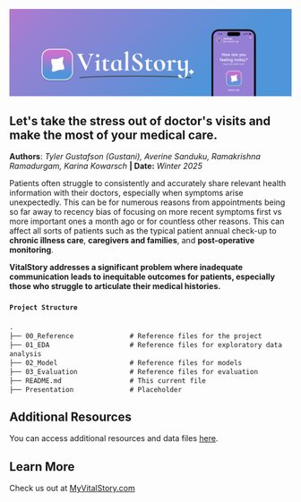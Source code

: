 ![VitalStory](https://github.com/averine1/w210_VitalStory/blob/main/00_reference/pictures/vs_banner.png?raw=true)

## Let's take the stress out of doctor's visits and make the most of your medical care.

**Authors**: *Tyler Gustafson (Gustani), Averine Sanduku, Ramakrishna Ramadurgam, Karina Kowarsch* **| Date:** *Winter 2025*

Patients often struggle to consistently and accurately share relevant health information with their doctors, especially when symptoms arise unexpectedly. This can be for numerous reasons from appointments being so far away to recency bias of focusing on more recent symptoms first vs more important ones a month ago or for countless other reasons. This can affect all sorts of patients such as the typical patient annual check-up to **chronic illness care**, **caregivers and families**, and **post-operative monitoring**.

**VitalStory addresses a significant problem where inadequate communication leads to inequitable outcomes for patients, especially those who struggle to articulate their medical histories.**

#### ``Project Structure``

```text
.
├── 00_Reference              # Reference files for the project
├── 01_EDA                    # Reference files for exploratory data analysis
├── 02_Model                  # Reference files for models
├── 03_Evaluation             # Reference files for evaluation
├── README.md                 # This current file
├── Presentation              # Placeholder

```
## Additional Resources

You can access additional resources and data files [here](https://drive.google.com/drive/folders/1seaFZE4kNgzxefj8gGbBmvSFv7aysGhj?usp=sharing).



## Learn More

Check us out at [MyVitalStory.com](https://www.myvitalstory.com/)

